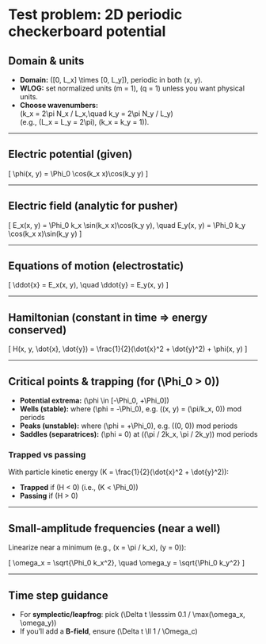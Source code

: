 # Test problem: 2D periodic checkerboard potential

## Domain & units
- **Domain:** \([0, L_x] \times [0, L_y]\), periodic in both \(x, y\).
- **WLOG:** set normalized units \(m = 1\), \(q = 1\) unless you want physical units.
- **Choose wavenumbers:**  
  \(k_x = 2\pi N_x / L_x,\quad k_y = 2\pi N_y / L_y\)  
  (e.g., \(L_x = L_y = 2\pi\), \(k_x = k_y = 1\)).

---

## Electric potential (given)
\[
\phi(x, y) = \Phi_0 \cos(k_x x)\cos(k_y y)
\]

---

## Electric field (analytic for pusher)
\[
E_x(x, y) = \Phi_0 k_x \sin(k_x x)\cos(k_y y), \quad
E_y(x, y) = \Phi_0 k_y \cos(k_x x)\sin(k_y y)
\]

---

## Equations of motion (electrostatic)
\[
\ddot{x} = E_x(x, y), \quad \ddot{y} = E_y(x, y)
\]

---

## Hamiltonian (constant in time ⇒ energy conserved)
\[
H(x, y, \dot{x}, \dot{y}) = \frac{1}{2}(\dot{x}^2 + \dot{y}^2) + \phi(x, y)
\]

---

## Critical points & trapping (for \(\Phi_0 > 0\))
- **Potential extrema:** \(\phi \in [-\Phi_0, +\Phi_0]\)
- **Wells (stable):** where \(\phi = -\Phi_0\), e.g. \((x, y) = (\pi/k_x, 0)\) mod periods
- **Peaks (unstable):** where \(\phi = +\Phi_0\), e.g. \((0, 0)\) mod periods
- **Saddles (separatrices):** \(\phi = 0\) at \((\pi / 2k_x, \pi / 2k_y)\) mod periods

### Trapped vs passing
With particle kinetic energy \(K = \frac{1}{2}(\dot{x}^2 + \dot{y}^2)\):
- **Trapped** if \(H < 0\) (i.e., \(K < \Phi_0\))
- **Passing** if \(H > 0\)

---

## Small-amplitude frequencies (near a well)
Linearize near a minimum (e.g., \(x = \pi / k_x\), \(y = 0\)):

\[
\omega_x = \sqrt{\Phi_0 k_x^2}, \quad \omega_y = \sqrt{\Phi_0 k_y^2}
\]

---

## Time step guidance
- For **symplectic/leapfrog**: pick \(\Delta t \lesssim 0.1 / \max(\omega_x, \omega_y)\)
- If you’ll add a **B-field**, ensure \(\Delta t \ll 1 / \Omega_c\)